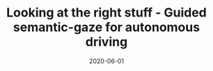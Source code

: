 ---
title: "Looking at the right stuff - Guided semantic-gaze for autonomous driving"
collection: publications
permalink: /publication/2020-06-01-Looking-at-the-right-stuff-Guided-semantic-gaze-for-autonomous-driving
date: 2020-06-01
venue: 'In the proceedings of IEEE/CVF Conference on Computer Vision and Pattern Recognition (CVPR)'
paperurl: 'https://arxiv.org/pdf/1911.10455.pdf'
link: 'https://openaccess.thecvf.com/content_CVPR_2020/papers/Pal_Looking_at_the_Right_Stuff_-_Guided_Semantic-Gaze_for_Autonomous_CVPR_2020_paper.pdf'
citation: ' Anwesan Pal,  Sayan Mondal,  Henrik Christensen,  In the proceedings of IEEE/CVF Conference on Computer Vision and Pattern Recognition (CVPR), 2020.'
---